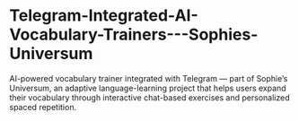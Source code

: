 # Telegram-Integrated-AI-Vocabulary-Trainers---Sophies-Universum
AI-powered vocabulary trainer integrated with Telegram — part of Sophie’s Universum, an adaptive language-learning project that helps users expand their vocabulary through interactive chat-based exercises and personalized spaced repetition.
